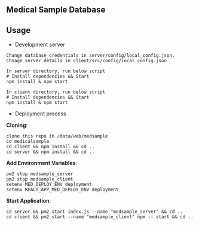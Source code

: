 ## Medical Sample Database

## Usage

 - Development server
```
Change database credentials in server/config/local_config.json.
Chnage server details in client/src/config/local_config.json
```

```
In server directory, run below script
# Install dependencies && Start
npm install & npm start
```

```
In client directory, run below script
# Install dependencies && Start
npm install & npm start
```
- Deployment process

**Cloning**:
```
clone this repo in /data/web/medsample
cd medicalsample
cd client && npm install && cd ..
cd server && npm install && cd ..
```

**Add Environment Variables**:
```
pm2 stop medsample_server
pm2 stop medsample_client
setenv MED_DEPLOY_ENV deployment
setenv REACT_APP_MED_DEPLOY_ENV deployment
```
**Start Application**:
```
cd server && pm2 start index.js --name "medsample_server" && cd ..
cd client && pm2 start --name "medsample_client" npm -- start && cd ..

```
